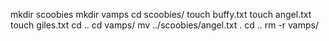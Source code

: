 mkdir scoobies
mkdir vamps
cd scoobies/
touch buffy.txt
touch angel.txt
touch giles.txt
cd ..
cd vamps/
mv ../scoobies/angel.txt .
cd ..
rm -r vamps/
